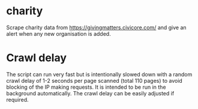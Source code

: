 # charity
Scrape charity data from https://givingmatters.civicore.com/ and give an alert when any new organisation is added.

# Crawl delay
The script can run very fast but is intentionally slowed down with a random crawl delay of 1-2 seconds per page scanned (total 110 pages) to avoid blocking of the IP making requests. It is intended to be run in the background automatically. The crawl delay can be easily adjusted if required.
